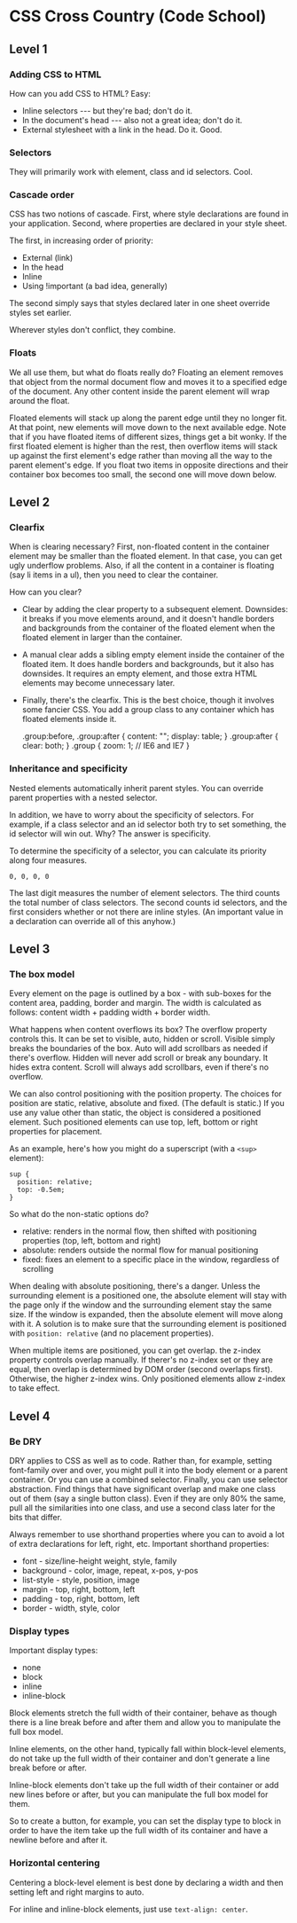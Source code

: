 # CSS Cross Country (Code School)

## Level 1

### Adding CSS to HTML

How can you add CSS to HTML? Easy:

+ Inline selectors --- but they're bad; don't do it.
+ In the document's head --- also not a great idea; don't do it.
+ External stylesheet with a link in the head. Do it. Good.

### Selectors

They will primarily work with element, class and id selectors. Cool.

### Cascade order

CSS has two notions of cascade. First, where style declarations are found
in your application. Second, where properties are declared in your style
sheet.

The first, in increasing order of priority:

+ External (link)
+ In the head
+ Inline
+ Using !important (a bad idea, generally)

The second simply says that styles declared later in one sheet override
styles set earlier.

Wherever styles don't conflict, they combine.

### Floats

We all use them, but what do floats really do? Floating an element removes
that object from the normal document flow and moves it to a specified edge
of the document. Any other content inside the parent element will wrap
around the float.

Floated elements will stack up along the parent edge until they no longer
fit. At that point, new elements will move down to the next available edge.
Note that if you have floated items of different sizes, things get a bit
wonky. If the first floated element is higher than the rest, then overflow
items will stack up against the first element's edge rather than moving all
the way to the parent element's edge. If you float two items in opposite
directions and their container box becomes too small, the second one will
move down below.

## Level 2

### Clearfix

When is clearing necessary? First, non-floated content in the container
element may be smaller than the floated element. In that case, you can get
ugly underflow problems. Also, if all the content in a container is
floating (say li items in a ul), then you need to clear the container.

How can you clear?

+ Clear by adding the clear property to a subsequent element. Downsides: it
  breaks if you move elements around, and it doesn't handle borders and
  backgrounds from the container of the floated element when the floated
  element in larger than the container.
+ A manual clear adds a sibling empty element inside the container of the
  floated item. It does handle borders and backgrounds, but it also has
  downsides. It requires an empty element, and those extra HTML elements
  may become unnecessary later.
+ Finally, there's the clearfix. This is the best choice, though it
  involves some fancier CSS. You add a group class to any container which
  has floated elements inside it.

    .group:before, .group:after { 
      content: "";
      display: table;
    }
    .group:after { 
      clear: both;
    }
    .group { 
      zoom: 1; // IE6 and IE7
    }

### Inheritance and specificity

Nested elements automatically inherit parent styles. You can override
parent properties with a nested selector.

In addition, we have to worry about the specificity of selectors. For
example, if a class selector and an id selector both try to set something,
the id selector will win out. Why? The answer is specificity.

To determine the specificity of a selector, you can calculate its priority
along four measures.

    0, 0, 0, 0

The last digit measures the number of element selectors. The third counts
the total number of class selectors. The second counts id selectors, and
the first considers whether or not there are inline styles. (An important
value in a declaration can override all of this anyhow.)

## Level 3

### The box model

Every element on the page is outlined by a box - with sub-boxes for the
content area, padding, border and margin. The width is calculated as
follows: content width + padding width + border width.

What happens when content overflows its box? The overflow property controls
this. It can be set to visible, auto, hidden or scroll. Visible simply
breaks the boundaries of the box. Auto will add scrollbars as needed if
there's overflow. Hidden will never add scroll or break any boundary. It
hides extra content. Scroll will always add scrollbars, even if there's no
overflow.

We can also control positioning with the position property. The choices for
position are static, relative, absolute and fixed. (The default is static.)
If you use any value other than static, the object is considered
a positioned element. Such positioned elements can use top, left, bottom or
right properties for placement.

As an example, here's how you might do a superscript (with a `<sup>`
element):

    sup {
      position: relative;
      top: -0.5em;
    }

So what do the non-static options do?

+ relative: renders in the normal flow, then shifted with positioning
  properties (top, left, bottom and right)
+ absolute: renders outside the normal flow for manual positioning
+ fixed: fixes an element to a specific place in the window, regardless of
  scrolling

When dealing with absolute positioning, there's a danger. Unless the
surrounding element is a positioned one, the absolute element will stay
with the page only if the window and the surrounding element stay the same
size. If the window is expanded, then the absolute element will move along
with it. A solution is to make sure that the surrounding element is
positioned with `position: relative` (and no placement properties).

When multiple items are positioned, you can get overlap. the z-index
property controls overlap manually. If therer's no z-index set or they are
equal, then overlap is determined by DOM order (second overlaps first).
Otherwise, the higher z-index wins. Only positioned elements allow z-index
to take effect.

## Level 4

### Be DRY

DRY applies to CSS as well as to code. Rather than, for example, setting
font-family over and over, you might pull it into the body element or
a parent container. Or you can use a combined selector. Finally, you can
use selector abstraction. Find things that have significant overlap and
make one class out of them (say a single button class). Even if they are
only 80% the same, pull all the similarities into one class, and use
a second class later for the bits that differ.

Always remember to use shorthand properties where you can to avoid a lot of
extra declarations for left, right, etc. Important shorthand properties:

+ font - size/line-height weight, style, family
+ background - color, image, repeat, x-pos, y-pos
+ list-style - style, position, image
+ margin - top, right, bottom, left
+ padding - top, right, bottom, left
+ border - width, style, color

### Display types

Important display types:

+ none
+ block
+ inline
+ inline-block

Block elements stretch the full width of their container, behave as though
there is a line break before and after them and allow you to manipulate the
full box model.

Inline elements, on the other hand, typically fall within block-level
elements, do not take up the full width of their container and don't
generate a line break before or after.

Inline-block elements don't take up the full width of their container or
add new lines before or after, but you can manipulate the full box model
for them.

So to create a button, for example, you can set the display type to block
in order to have the item take up the full width of its container and have
a newline before and after it.

### Horizontal centering

Centering a block-level element is best done by declaring a width and then
setting left and right margins to auto.

For inline and inline-block elements, just use `text-align: center`.
